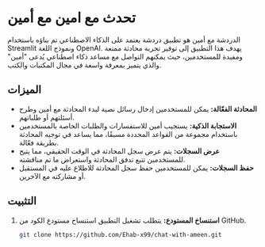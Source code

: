 # تحدث مع امين مع أمين

الدردشة مع أمين هو تطبيق دردشة يعتمد على الذكاء الاصطناعي تم بناؤه باستخدام Streamlit ونموذج اللغة OpenAI. يهدف هذا التطبيق إلى توفير تجربة محادثة ممتعة ومفيدة للمستخدمين، حيث يمكنهم التواصل مع مساعد ذكاء اصطناعي يُدعى "أمين" والذي يتميز بمعرفة واسعة في مجال المكتبات والكتب.

## الميزات
- **المحادثة الفعّالة:** يمكن للمستخدمين إدخال رسائل نصية لبدء المحادثة مع أمين وطرح أسئلتهم أو طلباتهم.
- **الاستجابة الذكية:** يستجيب أمين للاستفسارات والطلبات الخاصة بالمستخدمين باستخدام مجموعة من القواعد المحددة مسبقًا، مما يساعد في توجيه المحادثة بطريقة فعّالة.
- **عرض السجلات:** يتم عرض سجل المحادثة في الوقت الحقيقي، مما يتيح للمستخدمين تتبع تدفق المحادثة واستعراض ما تم مناقشته.
- **حفظ السجلات:** يمكن للمستخدمين حفظ سجل المحادثة للاطلاع عليه في المستقبل أو مشاركته مع الآخرين.

## التثبيت
1. **استنساخ المستودع:** يتطلب تشغيل التطبيق استنساخ مستودع الكود من GitHub.
   ```bash
   git clone https://github.com/Ehab-x99/chat-with-ameen.git
